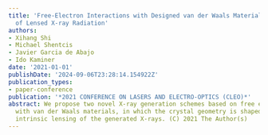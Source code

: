 ```yaml
---
title: 'Free-Electron Interactions with Designed van der Waals Materials: Novel Source
  of Lensed X-ray Radiation'
authors:
- Xihang Shi
- Michael Shentcis
- Javier Garcia de Abajo
- Ido Kaminer
date: '2021-01-01'
publishDate: '2024-09-06T23:28:14.154922Z'
publication_types:
- paper-conference
publication: '*2021 CONFERENCE ON LASERS AND ELECTRO-OPTICS (CLEO)*'
abstract: We propose two novel X-ray generation schemes based on free electron interactions
  with van der Waals materials, in which the crystal geometry is shaped to create
  intrinsic lensing of the generated X-rays. (C) 2021 The Author(s)
---
```

